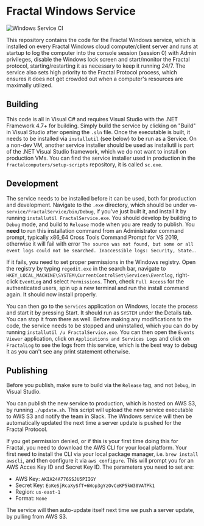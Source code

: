 # Fractal Windows Service

![Windows Service CI](https://github.com/fractalcomputers/vm-service/workflows/.NET%20CI/badge.svg)

This repository contains the code for the Fractal Windows service, which is installed on every Fractal Windows cloud computer/client server and runs at startup to log the computer into the console session (session 0) with Admin privileges, disable the Windows lock screen and start/monitor the Fractal protocol, starting/restarting it as necessary to keep it running 24/7. The service also sets high priority to the Fractal Protocol process, which ensures it does not get crowded out when a computer's resources are maximally utilized.

## Building

This code is all in Visual C# and requires Visual Studio with the .NET Framework 4.7+ for building. Simply build the service by clicking on "Build" in Visual Studio after opening the `.sln` file. Once the executable is built, it needs to be installed via `installutil` (see below) to be run as a Service. On a non-dev VM, another service installer should be used as installutil is part of the .NET Visual Studio framework, which we do not want to install on production VMs. You can find the service installer used in production in the `fractalcomputers/setup-scripts` repository, it is called `sc.exe`.

## Development

The service needs to be installed before it can be used, both for production and development. Navigate to the `.exe` directory, which should be under `vm-service/FractalService/bin/Debug`, if you've just built it, and install it by running `installutil FractalService.exe`. You should develop by building to `Debug` mode, and build to `Release` mode when you are ready to publish. You **need** to run this installation command from an Administrator command prompt, typically x86_64 Cross Tools Command Prompt for VS 2019, otherwise it will fail with error `The source was not found, but some or all event logs could not be searched. Inaccessible logs: Security, State.`.  

If it fails, you need to set proper permissions in the Windows registry. Open the registry by typing `regedit.exe` in the search bar, navigate to `HKEY_LOCAL_MACHINE\SYSTEM\CurrentControlSet\Services\Eventlog`, right-click `EventLog` and select `Permissions`. Then, check `Full Access` for the authenticated users, spin up a new terminal and run the install command again. It should now install properly.

You can then go to the `Services` application on Windows, locate the process and start it by pressing Start. It should run as `SYSTEM` under the Details tab. You can stop it from there as well. Before making any modifications to the code, the service needs to be stopped and uninstalled, which you can do by running `installutil /u FractalService.exe`. You can then open the `Events Viewer` application, click on `Applications and Services Logs` and click on `FractalLog` to see the logs from this service, which is the best way to debug it as you can't see any print statement otherwise.

## Publishing

Before you publish, make sure to build via the `Release` tag, and not `Debug`, in Visual Studio.

You can publish the new service to production, which is hosted on AWS S3, by running `./update.sh`. This script will upload the new service executable to AWS S3 and notify the team in Slack. The Windows service will then be automatically updated the next time a server update is pushed for the Fractal Protocol.

If you get permission denied, or if this is your first time doing this for Fractal, you need to download the AWS CLI for your local platform. Your first need to install the CLI via your local package manager, i.e. `brew install awscli`, and then configure it via `aws configure`. This will prompt you for an AWS Acces Key ID and Secret Key ID. The parameters you need to set are:

- AWS Key: `AKIA24A776SSJU5PIIGY`
- Secret Key: `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`
- Region: `us-east-1`
- Format: `None`

The service will then auto-update itself next time we push a server update, by pulling from AWS S3. 
